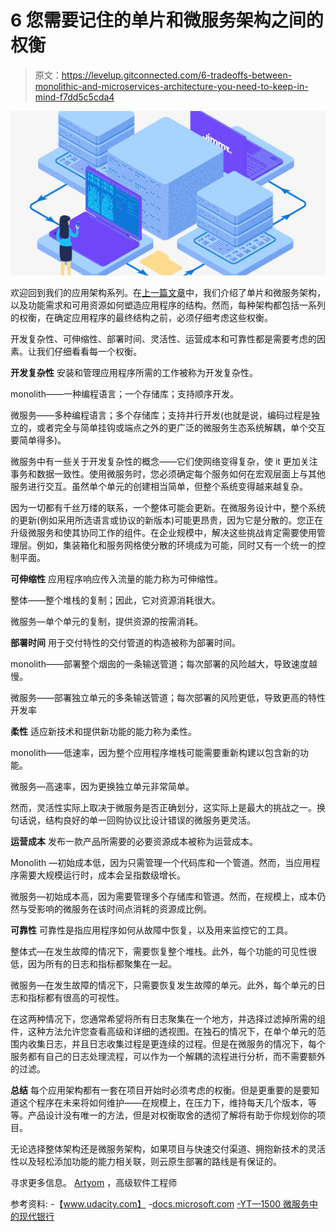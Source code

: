 # 6 您需要记住的单片和微服务架构之间的权衡

> 原文：<https://levelup.gitconnected.com/6-tradeoffs-between-monolithic-and-microservices-architecture-you-need-to-keep-in-mind-f7dd5c5cda4>

![](img/83843bf9e0ab3ece121084e5f0ee8e9d.png)

欢迎回到我们的应用架构系列。在[上一篇文章](https://medium.com/codex/monoliths-or-microservices-the-critical-differences-between-approaches-to-application-architecture-adb6a8e93aa)中，我们介绍了单片和微服务架构，以及功能需求和可用资源如何塑造应用程序的结构。然而，每种架构都包括一系列的权衡，在确定应用程序的最终结构之前，必须仔细考虑这些权衡。

开发复杂性、可伸缩性、部署时间、灵活性、运营成本和可靠性都是需要考虑的因素。让我们仔细看看每一个权衡。

**开发复杂性**
安装和管理应用程序所需的工作被称为开发复杂性。

monolith——一种编程语言；一个存储库；支持顺序开发。

微服务——多种编程语言；多个存储库；支持并行开发(也就是说，编码过程是独立的，或者完全与简单挂钩或端点之外的更广泛的微服务生态系统解耦，单个交互要简单得多)。

微服务中有一些关于开发复杂性的概念——它们使网络变得复杂，使 it 更加关注事务和数据一致性。使用微服务时，您必须确定每个服务如何在宏观层面上与其他服务进行交互。虽然单个单元的创建相当简单，但整个系统变得越来越复杂。

因为一切都有千丝万缕的联系，一个整体可能会更新。在微服务设计中，整个系统的更新(例如采用所选语言或协议的新版本)可能更昂贵，因为它是分散的。您正在升级微服务和使其协同工作的组件。在企业规模中，解决这些挑战肯定需要使用管理层。例如，集装箱化和服务网格使分散的环境成为可能，同时又有一个统一的控制平面。

**可伸缩性**
应用程序响应传入流量的能力称为可伸缩性。

整体——整个堆栈的复制；因此，它对资源消耗很大。

微服务—单个单元的复制，提供资源的按需消耗。

**部署时间** 用于交付特性的交付管道的构造被称为部署时间。

monolith——部署整个烟囱的一条输送管道；每次部署的风险越大，导致速度越慢。

微服务——部署独立单元的多条输送管道；每次部署的风险更低，导致更高的特性开发率

**柔性**
适应新技术和提供新功能的能力称为柔性。

monolith——低速率，因为整个应用程序堆栈可能需要重新构建以包含新的功能。

微服务—高速率，因为更换独立单元非常简单。

然而，灵活性实际上取决于微服务是否正确划分，这实际上是最大的挑战之一。换句话说，结构良好的单一回购协议比设计错误的微服务更灵活。

**运营成本**
发布一款产品所需要的必要资源成本被称为运营成本。

Monolith —初始成本低，因为只需管理一个代码库和一个管道。然而，当应用程序需要大规模运行时，成本会呈指数级增长。

微服务—初始成本高，因为需要管理多个存储库和管道。然而，在规模上，成本仍然与受影响的微服务在该时间点消耗的资源成比例。

**可靠性**
可靠性是指应用程序如何从故障中恢复，以及用来监控它的工具。

整体式—在发生故障的情况下，需要恢复整个堆栈。此外，每个功能的可见性很低，因为所有的日志和指标都聚集在一起。

微服务—在发生故障的情况下，只需要恢复发生故障的单元。此外，每个单元的日志和指标都有很高的可视性。

在这两种情况下，您通常希望将所有日志聚集在一个地方，并选择过滤掉所需的组件，这种方法允许您查看高级和详细的透视图。在独石的情况下，在单个单元的范围内收集日志，并且日志收集过程是更连续的过程。但是在微服务的情况下，每个服务都有自己的日志处理流程，可以作为一个解耦的流程进行分析，而不需要额外的过滤。

**总结**
每个应用架构都有一套在项目开始时必须考虑的权衡。但是更重要的是要知道这个程序在未来将如何维护——在规模上，在压力下，维持每天几个版本，等等。产品设计没有唯一的方法，但是对权衡取舍的透彻了解将有助于你规划你的项目。

无论选择整体架构还是微服务架构，如果项目与快速交付渠道、拥抱新技术的灵活性以及轻松添加功能的能力相关联，则云原生部署的路线是有保证的。

寻求更多信息。
[Artyom](https://www.linkedin.com/in/artyom-koshko-87629985/) ，高级软件工程师

参考资料:
-【www.udacity.com】
-[docs.microsoft.com](https://docs.microsoft.com/en-us/azure/architecture/microservices/migrate-monolith)
[-YT—1500 微服务中的现代银行](https://www.youtube.com/watch?v=t7iVCIYQbgk)